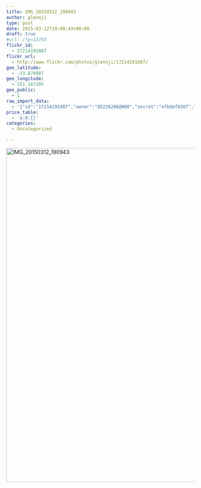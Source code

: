 ```yaml
---
title: IMG_20150312_190943
author: glennji
type: post
date: 2015-03-12T19:09:43+00:00
draft: true
#url: /?p=13793
flickr_id:
  - 17214191887
flickr_url:
  - http://www.flickr.com/photos/glennji/17214191887/
geo_latitude:
  - -33.879987
geo_longitude:
  - 151.167205
geo_public:
  - 1
raw_import_data:
  - '{"id":"17214191887","owner":"85226206@N00","secret":"efbdef830f","server":"7783","farm":8,"title":"IMG_20150312_190943","ispublic":0,"isfriend":0,"isfamily":0,"description":{"_content":""},"dateupload":"1431087543","lastupdate":"1431087553","datetaken":"2015-03-12 19:09:43","datetakengranularity":"0","datetakenunknown":"0","ownername":"glennji","tags":"","machine_tags":"","originalsecret":"ca78491276","originalformat":"jpg","latitude":"-33.879987","longitude":"151.167205","accuracy":"16","context":0,"place_id":"N9FQa.BQU7qYcRo.","woeid":"1107125","geo_is_family":0,"geo_is_friend":0,"geo_is_contact":0,"geo_is_public":0,"media":"photo","media_status":"ready","url_o":"https://farm8.staticflickr.com/7783/17214191887_ca78491276_o.jpg","height_o":"4208","width_o":"3120"}'
price_table:
  - 'a:0:{}'
categories:
  - Uncategorized

---
```

<p class="flickr-image">
  <a href="http://www.flickr.com/photos/glennji/17214191887/" class="flickr-link"><img src="/wp-content/uploads/2015/03/17214191887_ca78491276_o-759x1024.jpg" width="660" height="890" alt="IMG_20150312_190943" class="keyring-img" /></a>
</p>
